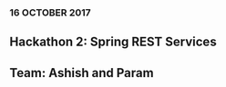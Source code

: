 <h3> 16 OCTOBER 2017 </H3>
      <H2>Hackathon 2: Spring REST Services </H2>
      <H2> Team: Ashish and Param </H2>
      
